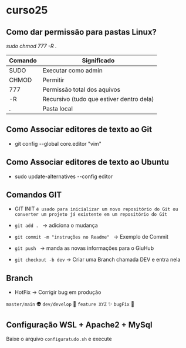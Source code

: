 # curso25

## Como dar permissão para pastas Linux?

*sudo chmod 777 -R .*

| Comando | Significado | 
|--- |--- |
| SUDO | Executar como admin |  
|CHMOD | Permitir |
|777 | Permissão total dos aquivos|
|-R | Recursivo (tudo que estiver dentro dela)|
|. |Pasta local|

## Como Associar editores de texto ao Git
* git config --global core.editor "vim"

## Como Associar editores de texto ao Ubuntu
* sudo update-alternatives --config editor

## Comandos GIT

* GIT INIT
`é usado para inicializar um novo repositório do Git ou converter um projeto já existente em um repositório do Git`


* `git add . ` -> adiciona o mudança
* `git commit -m "instruções no Readme" ` -> Exemplo de Commit
* `git push ` -> manda as novas informações para o GiuHub
* `git checkout -b dev` -> Criar uma Branch chamada DEV e entra nela

## Branch

* HotFix -> Corrigir bug em produção

`master/main` :alien:
`dev/develop` :construction:
`feature XYZ` :sparkles:
`bugFix` :bug:

## Configuração WSL + Apache2 + MySql

Baixe o arquivo `configuratudo.sh` e execute 